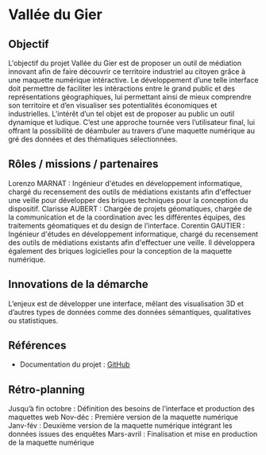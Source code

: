 # Vallée du Gier

## Objectif

L'objectif du projet Vallée du Gier est de proposer un outil de médiation innovant afin de faire découvrir ce territoire industriel au citoyen grâce à une maquette numérique intéractive. Le développement d’une telle interface doit permettre de faciliter les intéractions entre le grand public et des représentations géographiques, lui permettant ainsi de mieux comprendre son territoire et d’en visualiser ses potentialités économiques et industrielles.
L’intérêt d’un tel objet est de proposer au public un outil dynamique et ludique. C’est une approche tournée vers l’utilisateur final, lui offrant la possibilité de déambuler au travers d’une maquette numérique au gré des données et des thématiques sélectionnées.

## Rôles / missions / partenaires

Lorenzo MARNAT : Ingénieur d'études en développement informatique, chargé du recensement des outils de médiations existants afin d'effectuer une veille pour développer des briques techniques pour la conception du dispositif.
Clarisse AUBERT : Chargée de projets géomatiques, chargée de la communication et de la coordination avec les différentes équipes, des traitements géomatiques et du design de l’interface.
Corentin GAUTIER : Ingénieur d'études en développement informatique, chargé du recensement des outils de médiations existants afin d'effectuer une veille. Il développera également des briques logicielles pour la conception de la maquette numérique.

## Innovations de la démarche

L’enjeux est de développer une interface, mêlant des visualisation 3D et d’autres types de données comme des données sémantiques, qualitatives ou statistiques.

## Références

- Documentation du projet : [GitHub](https://github.com/VCityTeam/TIGA/tree/master/Vallee_Du_Gier)

## Rétro-planning

Jusqu’à fin octobre : Définition des besoins de l’interface et production des maquettes web
Nov-déc : Première version de la maquette numérique
Janv-fév : Deuxième version de la maquette numérique intégrant les données issues des enquêtes
Mars-avril : Finalisation et mise en production de la maquette numérique
